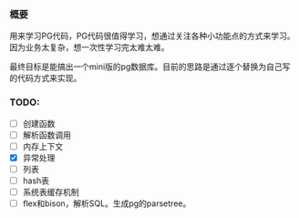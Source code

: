 ### 概要
用来学习PG代码，PG代码很值得学习，想通过关注各种小功能点的方式来学习。
因为业务太复杂，想一次性学习完太难太难。

最终目标是能搞出一个mini版的pg数据库。目前的思路是通过逐个替换为自己写的代码方式来实现。

### TODO:
- [ ] 创建函数
- [ ] 解析函数调用
- [ ] 内存上下文
- [x] 异常处理
- [ ] 列表
- [ ] hash表
- [ ] 系统表缓存机制
- [ ] flex和bison，解析SQL。生成pg的parsetree。
